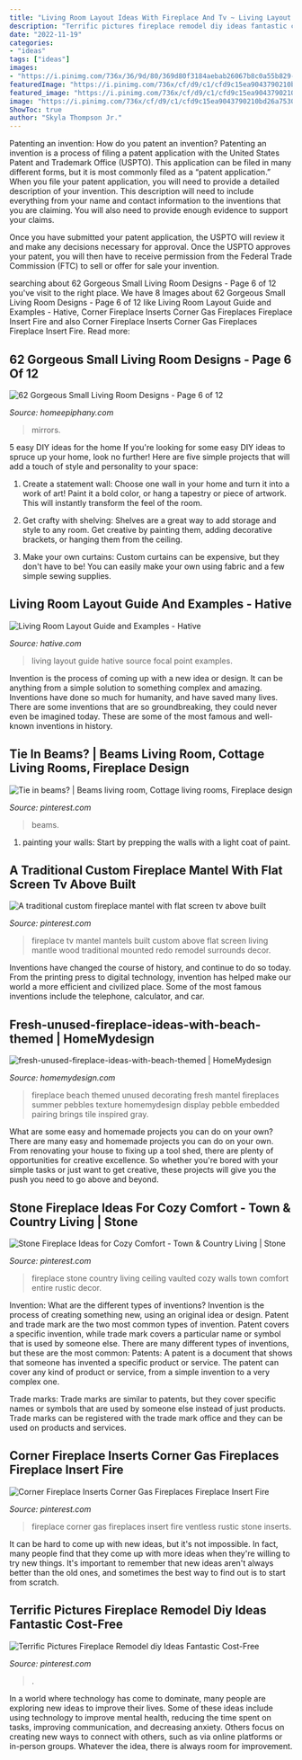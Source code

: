```yaml
---
title: "Living Room Layout Ideas With Fireplace And Tv ~ Living Layout Guide Hative Source Focal Point Examples"
description: "Terrific pictures fireplace remodel diy ideas fantastic cost-free"
date: "2022-11-19"
categories:
- "ideas"
tags: ["ideas"]
images:
- "https://i.pinimg.com/736x/36/9d/80/369d80f3184aebab26067b8c0a55b829--fireplace-redo-fireplace-mantels.jpg"
featuredImage: "https://i.pinimg.com/736x/cf/d9/c1/cfd9c15ea9043790210bd26a75301cfc.jpg"
featured_image: "https://i.pinimg.com/736x/cf/d9/c1/cfd9c15ea9043790210bd26a75301cfc.jpg"
image: "https://i.pinimg.com/736x/cf/d9/c1/cfd9c15ea9043790210bd26a75301cfc.jpg"
ShowToc: true
author: "Skyla Thompson Jr."
---
```



Patenting an invention: How do you patent an invention?
Patenting an invention is a process of filing a patent application with the United States Patent and Trademark Office (USPTO). This application can be filed in many different forms, but it is most commonly filed as a “patent application.”
When you file your patent application, you will need to provide a detailed description of your invention. This description will need to include everything from your name and contact information to the inventions that you are claiming. You will also need to provide enough evidence to support your claims.

Once you have submitted your patent application, the USPTO will review it and make any decisions necessary for approval. Once the USPTO approves your patent, you will then have to receive permission from the Federal Trade Commission (FTC) to sell or offer for sale your invention.

	

		
searching about 62 Gorgeous Small Living Room Designs - Page 6 of 12 you've visit to the right place. We have 8 Images about 62 Gorgeous Small Living Room Designs - Page 6 of 12 like Living Room Layout Guide and Examples - Hative, Corner Fireplace Inserts Corner Gas Fireplaces Fireplace Insert Fire and also Corner Fireplace Inserts Corner Gas Fireplaces Fireplace Insert Fire. Read more:
		
    
## 62 Gorgeous Small Living Room Designs - Page 6 Of 12

<img loading=lazy src="https://homeepiphany.com/wp-content/uploads/2015/09/62-Gorgeous-Small-Living-Room-Designs-29.jpg" onerror="this.onerror=null;this.src='https://tse2.mm.bing.net/th?id=OIP.iU9dXGE-q87gb5g4jZjotQHaFj&amp;pid=15.1';" alt="62 Gorgeous Small Living Room Designs - Page 6 of 12">

_Source: homeepiphany.com_

>mirrors. 

	

5 easy DIY ideas for the home
If you're looking for some easy DIY ideas to spruce up your home, look no further! Here are five simple projects that will add a touch of style and personality to your space:
1. Create a statement wall: Choose one wall in your home and turn it into a work of art! Paint it a bold color, or hang a tapestry or piece of artwork. This will instantly transform the feel of the room.

2. Get crafty with shelving: Shelves are a great way to add storage and style to any room. Get creative by painting them, adding decorative brackets, or hanging them from the ceiling.

3. Make your own curtains: Custom curtains can be expensive, but they don't have to be! You can easily make your own using fabric and a few simple sewing supplies.


    
## Living Room Layout Guide And Examples - Hative

<img loading=lazy src="https://hative.com/wp-content/uploads/2016/06/living-room-layout/14-living-room-layout-ideas.jpg" onerror="this.onerror=null;this.src='https://tse2.mm.bing.net/th?id=OIP.R46onk2H_iz00cuvk-xV5wHaGr&amp;pid=15.1';" alt="Living Room Layout Guide and Examples - Hative">

_Source: hative.com_

>living layout guide hative source focal point examples. 

	

Invention is the process of coming up with a new idea or design. It can be anything from a simple solution to something complex and amazing. Inventions have done so much for humanity, and have saved many lives. There are some inventions that are so groundbreaking, they could never even be imagined today. These are some of the most famous and well-known inventions in history.

    
## Tie In Beams? | Beams Living Room, Cottage Living Rooms, Fireplace Design

<img loading=lazy src="https://i.pinimg.com/736x/9b/60/73/9b60734fb455ce8bc72e9a8ddab92684.jpg" onerror="this.onerror=null;this.src='https://tse4.mm.bing.net/th?id=OIP._jnlAQO60kRwon1fQT1WSgHaG1&amp;pid=15.1';" alt="Tie in beams? | Beams living room, Cottage living rooms, Fireplace design">

_Source: pinterest.com_

>beams. 

	

1. painting your walls: Start by prepping the walls with a light coat of paint.

    
## A Traditional Custom Fireplace Mantel With Flat Screen Tv Above Built

<img loading=lazy src="https://i.pinimg.com/736x/36/9d/80/369d80f3184aebab26067b8c0a55b829--fireplace-redo-fireplace-mantels.jpg" onerror="this.onerror=null;this.src='https://tse1.mm.bing.net/th?id=OIP.kJp_scV1danCG9jtrOR-8AHaKp&amp;pid=15.1';" alt="A traditional custom fireplace mantel with flat screen tv above built">

_Source: pinterest.com_

>fireplace tv mantel mantels built custom above flat screen living mantle wood traditional mounted redo remodel surrounds decor. 

	

Inventions have changed the course of history, and continue to do so today. From the printing press to digital technology, invention has helped make our world a more efficient and civilized place. Some of the most famous inventions include the telephone, calculator, and car.

    
## Fresh-unused-fireplace-ideas-with-beach-themed | HomeMydesign

<img loading=lazy src="https://homemydesign.com/wp-content/uploads/2019/10/fresh-unused-fireplace-ideas-with-beach-themed.jpg" onerror="this.onerror=null;this.src='https://tse2.mm.bing.net/th?id=OIP.ztuqCZsFHtZVXwHFgLqqJAHaJ4&amp;pid=15.1';" alt="fresh-unused-fireplace-ideas-with-beach-themed | HomeMydesign">

_Source: homemydesign.com_

>fireplace beach themed unused decorating fresh mantel fireplaces summer pebbles texture homemydesign display pebble embedded pairing brings tile inspired gray. 

	

What are some easy and homemade projects you can do on your own?
There are many easy and homemade projects you can do on your own. From renovating your house to fixing up a tool shed, there are plenty of opportunities for creative excellence. So whether you're bored with your simple tasks or just want to get creative, these projects will give you the push you need to go above and beyond.

    
## Stone Fireplace Ideas For Cozy Comfort - Town &amp; Country Living | Stone

<img loading=lazy src="https://i.pinimg.com/736x/bc/14/47/bc14473bf6cc418825c6c819d3b959d9.jpg" onerror="this.onerror=null;this.src='https://tse1.mm.bing.net/th?id=OIP.Sc4xrC-IDXTC4miRToEoKAHaKI&amp;pid=15.1';" alt="Stone Fireplace Ideas for Cozy Comfort - Town &amp; Country Living | Stone">

_Source: pinterest.com_

>fireplace stone country living ceiling vaulted cozy walls town comfort entire rustic decor. 

	

Invention: What are the different types of inventions?
Invention is the process of creating something new, using an original idea or design. Patent and trade mark are the two most common types of invention. Patent covers a specific invention, while trade mark covers a particular name or symbol that is used by someone else. There are many different types of inventions, but these are the most common:
Patents: A patent is a document that shows that someone has invented a specific product or service. The patent can cover any kind of product or service, from a simple invention to a very complex one.

Trade marks: Trade marks are similar to patents, but they cover specific names or symbols that are used by someone else instead of just products. Trade marks can be registered with the trade mark office and they can be used on products and services.

    
## Corner Fireplace Inserts Corner Gas Fireplaces Fireplace Insert Fire

<img loading=lazy src="https://i.pinimg.com/736x/cf/d9/c1/cfd9c15ea9043790210bd26a75301cfc.jpg" onerror="this.onerror=null;this.src='https://tse4.mm.bing.net/th?id=OIP.MkO443CL8VMjyg2HnUj-rwHaGk&amp;pid=15.1';" alt="Corner Fireplace Inserts Corner Gas Fireplaces Fireplace Insert Fire">

_Source: pinterest.com_

>fireplace corner gas fireplaces insert fire ventless rustic stone inserts. 

	

It can be hard to come up with new ideas, but it's not impossible. In fact, many people find that they come up with more ideas when they're willing to try new things. It's important to remember that new ideas aren't always better than the old ones, and sometimes the best way to find out is to start from scratch.

    
## Terrific Pictures Fireplace Remodel Diy Ideas Fantastic Cost-Free

<img loading=lazy src="https://i.pinimg.com/736x/0b/95/87/0b958727845fa704f03b0004d154be76.jpg" onerror="this.onerror=null;this.src='https://tse3.mm.bing.net/th?id=OIP.sGd0zZ2Y1SjrEn4Ecu4VVwHaNK&amp;pid=15.1';" alt="Terrific Pictures Fireplace Remodel diy Ideas Fantastic Cost-Free">

_Source: pinterest.com_

>. 

	

In a world where technology has come to dominate, many people are exploring new ideas to improve their lives. Some of these ideas include using technology to improve mental health, reducing the time spent on tasks, improving communication, and decreasing anxiety. Others focus on creating new ways to connect with others, such as via online platforms or in-person groups. Whatever the idea, there is always room for improvement.

